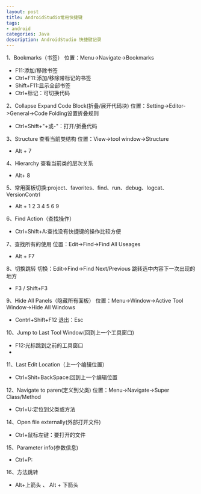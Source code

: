 ```yaml
---
layout: post
title: AndroidStudio常用快捷键
tags:
- android
categories: Java
description: AndroidStudio 快捷键记录
---
```

1、Bookmarks（书签）
位置：Menu->Navigate->Bookmarks
- F11:添加/移除书签
- Ctrl+F11:添加/移除带标记的书签
- Shift+F11:显示全部书签 
- Ctrl+标记：可切换代码

2、Collapse Expand Code Block(折叠/展开代码块)
位置：Setting->Editor->General->Code Folding设置折叠规则
- Ctrl+Shift+"+或-"：打开/折叠代码

3、Structure 查看当前类结构
位置：View->tool window->Structure
- Alt + 7


4、Hierarchy 查看当前类的层次关系
- Alt+ 8

5、常用面板切换:project、favorites、find、run、debug、logcat、VersionContrl
- Alt   +		1 		  2 	  3    4 	5 		6       9

6、Find Action（查找操作）
- Ctrl+Shift+A:查找没有快捷键的操作比较方便

7、查找所有的使用
位置：Edit->Find->Find All Useages
- Alt + F7
 
8、切换跳转
切换：Edit->Find->Find Next/Previous 跳转选中内容下一次出现的地方
- F3 / Shift+F3


9、Hide All Panels（隐藏所有面板）
位置：Menu->Window->Active Tool Window->Hide All Windows
- Contrl+Shift+F12
退出：Esc

10、Jump to Last Tool Window(回到上一个工具窗口)
- F12:光标跳到之前的工具窗口
- 

11、Last Edit Location（上一个编辑位置）
- Ctrl+Shit+BackSpace:回到上一个编辑位置


12、Navigate to paren(定义到父类)
位置：Menu->Navigate->Super Class/Method
- Ctrl+U:定位到父类或方法


14、Open file externally(外部打开文件)
- Ctrl+鼠标左键：要打开的文件

15、Parameter info(参数信息)
- Ctrl+P:

16、方法跳转
- Alt+上箭头 、 Alt + 下箭头
 
